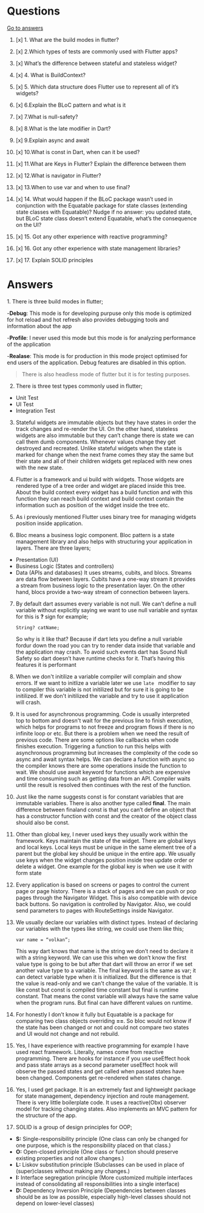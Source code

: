 
  

# Questions

  [Go to answers](#Answers)
1. [x] 1. What are the build modes in flutter?

2. [x] 2.Which types of tests are commonly used with Flutter apps?

3.  [x] What’s the difference between stateful and stateless widget?

4. [x] 4. What is BuildContext?

  

5.  [x] 5. Which data structure does Flutter use to represent all of it’s widgets?

  

6. [x] 6.Explain the BLoC pattern and what is it

  

7. [x] 7.What is null-safety?

  

8. [x] 8.What is the late modifier in Dart?

  

9. [x] 9.Explain async and await

  

10. [x] 10.What is const in Dart, when can it be used?

  

11. [x] 11.What are Keys in Flutter? Explain the difference between them

  

12. [x] 12.What is navigator in Flutter?

  

13. [x] 13.When to use var and when to use final?

  

14. [x]  14. What would happen if the BLoC package wasn’t used in conjunction with the Equatable package for state classes (extending state classes with Equatable)? Nudge if no answer: you updated state, but BLoC state class doesn’t extend Equatable, what’s the consequence on the UI?

  

15. [x] 15. Got any other experience with reactive programming?

  

16. [x] 16. Got any other experience with state management libraries?

  

17. [x] 17. Explain SOLID principles

  

  

# Answers

  

  
<p id="#the-header"></p>
1. There is three build modes in flutter;

  

-**Debug**: This mode is for developing purpuse only this mode is optimized for hot reload and hot refresh also provides debugging tools and information about the app

-**Profile**: I never used this mode but this mode is for analyzing performance of the application  

-**Realase**: This mode is for production in this mode project optimised for end users of the application. Debug features are disabled in this option.

>There is also headless mode of flutter but it is for testing purposes.

2. There is three test types commonly used in flutter;
* Unit Test
* UI Test
* Integration Test

3. Stateful widgets are immutable objects but they have states in order the track changes and re-render the UI. On the other hand, stateless widgets are also immutable but they can’t change there is state we can call them dumb components. Whenever values change they get destroyed and recreated. Unlike stateful widgets when the state is marked for change when the next frame comes they stay the same but their state and all of their children widgets get replaced with new ones with the new state.

4. Flutter is a framework and ui build with widgets. Those widgets are rendered type of a tree order and widget are placed inside this tree. About the build context every widget has a build function and with this function they can reach build context and build context contain the information such as position of the widget inside the tree etc.

5. As i previously mentioned Flutter uses binary tree for managing widgets position inside application.

  

6. Bloc means a business logic component. Bloc pattern is a state management library and also helps with structuring your application in layers. There are three layers;
-   Presentation (UI)    
-   Business Logic (States and controllers)    
-   Data (APIs and databases)
It uses streams, cubits, and blocs. Streams are data flow between layers. Cubits have a one-way stream it provides a stream from business logic to the presentation layer. On the other hand, blocs provide a two-way stream of connection between layers.

  

7. By default dart assumes every variable is not null. We can’t define a null variable without explicitly saying we want to use null variable and syntax for this is **?** sign for example;

	```dart:
	String? catName;
	```

	So why is it like that? Because if dart lets you define a null variable fordur down the road you can try to render data inside that variable and the application may crash. To avoid such events dart has Sound Null Safety so dart doesn’t have runtime checks for it. That’s having this features it is performant 

  

8. When we don't initilize a variable compiler will complain and show errors. If we want to initlize a variable later we use ``late `` modifier to say to compiler this variable is not initilized but for sure it is going to be initilized. If we don't initilized the variable and try to use it application will crash. 

  

9. It is used for asynchronous programming. Code is usually interpreted top to bottom and doesn't wait for the previous line to finish execution, which helps for programs to not freeze and program flows if there is no infinite loop or etc. But there is a problem when we need the result of previous code. There are some options like callbacks when code finishes execution. Triggering a function to run this helps with asynchronous programming but increases the complexity of the code so async and await syntax helps. We can declare a function with async so the compiler knows there are some operations inside the function to wait. We should use await keyword for functions which are expensive and time consuming such as getting data from an API.  Compiler waits until the result is resolved then continues with the rest of the function.

  

10. Just like the name suggests const is for constant variables that are immutable variables. There is also another type called **final**. The main difference between finaland const is that you can’t define an object that has a constructor function with const and the creator of the object class should also be const.

  

11. Other than global key, I never used keys they usually work within the framework. Keys maintain the state of the widget. There are global keys and local keys. Local keys must be unique in the same element tree of a parent but the global key should be unique in the entire app. We usually use keys when the widget changes position inside tree update order or delete a widget. One example for the global key is when we use it with form state

  

12. Every application is based on screens or pages to control the current page or page history. There is a stack of pages and we can push or pop pages through the Navigator Widget. This is also compatible with device back buttons. So navigation is controlled by Navigator. Also, we could send parameters to pages with RouteSettings inside Navigator.

  

13. We usually declare our variables with distinct types. Instead of declaring our variables with the types like string, we could use them like this;
	```
	var name = “volkan”;
	```
	This way dart knows that name is the string we don’t need to declare it with a string keyword. We can use this when we don’t know the first value type is going to be but after that dart will throw an error if we set another value type to a variable. 
	The final keyword is the same as var; it can detect variable type when it is initialized. But the difference is that the value is read-only and we can't change the value of the variable. It is like const but const is compiled time constant but final is runtime constant. That means the const variable will always have the same value when the program runs. But final can have different values on runtime. 

14. For honestly I don’t know it fully but Equatable is a package for comparing two class objects overriding **==**. So bloc would not know if the state has been changed or not and could not compare two states and UI would not change and not rebuild.

  

15. Yes, I have experience with reactive programming for example I have used react framework. Literally, names come from reactive programming. There are hooks for instance if you use useEffect hook and pass state arrays as a second parameter useEffect hook will observe the passed states and get called when passed states have been changed. Components get re-rendered when states change.

  

16. Yes, I used get package. It is an extremely fast and lightweight package for state management, dependency injection and route management. There is very little boilerplate code. It uses a reactive(Obx) observer model for tracking changing states. Also implements an MVC pattern for the structure of the app.

  

17. SOLID is a group of design principles for OOP;
- **S:** Single-responsibility principle (One class can only be changed for one purpose, which is the responsibility placed on that class.)
- **O:** Open-closed principle (One class or function should preserve existing properties and not allow changes.)
- **L:** Liskov substitution principle (Subclasses can be used in place of (super)classes without making any changes.)
- **I:** Interface segregation principle (More customized multiple interfaces instead of consolidating all responsibilities into a single interface)
- **D:** Dependency Inversion Principle (Dependencies between classes should be as low as possible, especially high-level classes should not depend on lower-level classes)